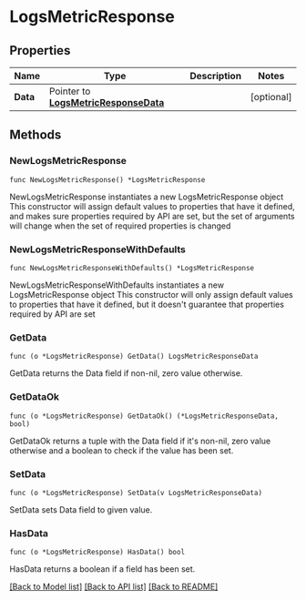# LogsMetricResponse

## Properties

Name | Type | Description | Notes
------------ | ------------- | ------------- | -------------
**Data** | Pointer to [**LogsMetricResponseData**](LogsMetricResponseData.md) |  | [optional] 

## Methods

### NewLogsMetricResponse

`func NewLogsMetricResponse() *LogsMetricResponse`

NewLogsMetricResponse instantiates a new LogsMetricResponse object
This constructor will assign default values to properties that have it defined,
and makes sure properties required by API are set, but the set of arguments
will change when the set of required properties is changed

### NewLogsMetricResponseWithDefaults

`func NewLogsMetricResponseWithDefaults() *LogsMetricResponse`

NewLogsMetricResponseWithDefaults instantiates a new LogsMetricResponse object
This constructor will only assign default values to properties that have it defined,
but it doesn't guarantee that properties required by API are set

### GetData

`func (o *LogsMetricResponse) GetData() LogsMetricResponseData`

GetData returns the Data field if non-nil, zero value otherwise.

### GetDataOk

`func (o *LogsMetricResponse) GetDataOk() (*LogsMetricResponseData, bool)`

GetDataOk returns a tuple with the Data field if it's non-nil, zero value otherwise
and a boolean to check if the value has been set.

### SetData

`func (o *LogsMetricResponse) SetData(v LogsMetricResponseData)`

SetData sets Data field to given value.

### HasData

`func (o *LogsMetricResponse) HasData() bool`

HasData returns a boolean if a field has been set.


[[Back to Model list]](../README.md#documentation-for-models) [[Back to API list]](../README.md#documentation-for-api-endpoints) [[Back to README]](../README.md)



